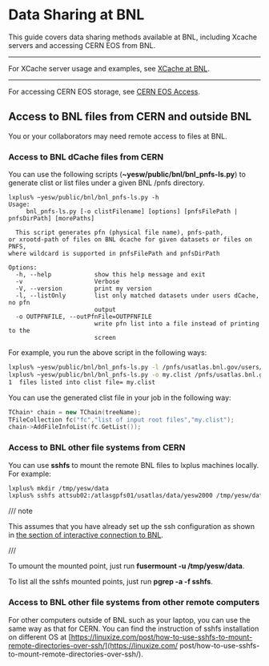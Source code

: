 # Data Sharing at BNL

This guide covers data sharing methods available at BNL, including Xcache
servers and accessing CERN EOS from BNL.

---

For XCache server usage and examples, see [XCache at BNL](xcache.md).

---

For accessing CERN EOS storage, see [CERN EOS Access](../computing/cern_eos.md).

## Access to BNL files from CERN and outside BNL

You or your collaborators may need remote access to files at BNL.

### Access to BNL dCache files from CERN

You can use the following scripts (**~yesw/public/bnl/bnl_pnfs-ls.py**) to
generate clist or list files under a given BNL /pnfs directory.

```
lxplus% ~yesw/public/bnl/bnl_pnfs-ls.py -h
Usage:
     bnl_pnfs-ls.py [-o clistFilename] [options] [pnfsFilePath | pnfsDirPath] [morePaths]

  This script generates pfn (physical file name), pnfs-path,
or xrootd-path of files on BNL dcache for given datasets or files on PNFS,
where wildcard is supported in pnfsFilePath and pnfsDirPath

Options:
  -h, --help            show this help message and exit
  -v                    Verbose
  -V, --version         print my version
  -l, --listOnly        list only matched datasets under users dCache, no pfn
                        output
  -o OUTPFNFILE, --outPfnFile=OUTPFNFILE
                        write pfn list into a file instead of printing to the
                        screen
```

For example, you run the above script in the following ways:

```bash
lxplus% ~yesw/public/bnl/bnl_pnfs-ls.py -l /pnfs/usatlas.bnl.gov/users/yesw2000/testDir2
lxplus% ~yesw/public/bnl/bnl_pnfs-ls.py -o my.clist /pnfs/usatlas.bnl.gov/users/yesw2000/testDir2
1  files listed into clist file= my.clist
```

You can use the generated clist file in your job in the following way:

```cpp
TChain* chain = new TChain(treeName);
TFileCollection fc("fc","list of input root files","my.clist");
chain->AddFileInfoList(fc.GetList());
```

### Access to BNL other file systems from CERN

You can use **sshfs** to mount the remote BNL files to lxplus machines locally.
For example:

```bash
lxplus% mkdir /tmp/yesw/data
lxplus% sshfs attsub02:/atlasgpfs01/usatlas/data/yesw2000 /tmp/yesw/data
```

/// note

This assumes that you have already set up the ssh configuration as shown in
[the section of interactive connection to BNL](accessing.md#ssh-connection-to-the-interactive-nodes).

///

To umount the mounted point, just run **fusermount -u /tmp/yesw/data**.

To list all the sshfs mounted points, just run **pgrep -a -f sshfs**.

### Access to BNL other file systems from other remote computers

For other computers outside of BNL such as your laptop, you can use the same way
as that for CERN. You can find the instruction of sshfs installation on
different OS at
[https://linuxize.com/post/how-to-use-sshfs-to-mount-remote-directories-over-ssh/](https://linuxize.com/
post/how-to-use-sshfs-to-mount-remote-directories-over-ssh/).
